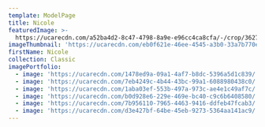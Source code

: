 ```yaml
---
template: ModelPage
title: Nicole
featuredImage: >-
  https://ucarecdn.com/a52ba4d2-8c47-4798-8a9e-e96cc4ca8cfa/-/crop/3627x1670/0,79/-/preview/
imageThumbnail: 'https://ucarecdn.com/eb0f621e-46ee-4545-a3b0-33a7b770e785/'
firstName: Nicole
collection: Classic
imagePortfolio:
  - image: 'https://ucarecdn.com/1478ed9a-09a1-4af7-b8dc-5396a5d1c839/'
  - image: 'https://ucarecdn.com/7eb4249c-4b44-43bc-99a1-6088980438c0/'
  - image: 'https://ucarecdn.com/1aba03ef-553b-497a-973c-ae4e1c49af7c/'
  - image: 'https://ucarecdn.com/b0d928e6-229e-469e-bc40-c9c6b6408580/'
  - image: 'https://ucarecdn.com/7b956110-7965-4463-9416-ddfeb47fcab3/'
  - image: 'https://ucarecdn.com/d3e427bf-64be-45eb-9273-5364aa141ac9/'
---
```


